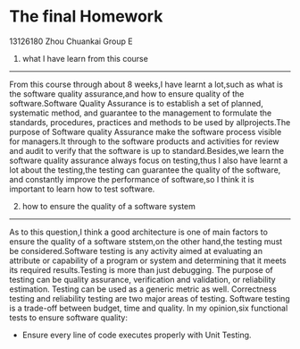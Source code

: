 The final Homework
============
13126180 Zhou Chuankai Group E
1.  what I have learn from this course
--------------

From this course through about 8 weeks,I have learnt a lot,such as what is the software quality assurance,and how to ensure quality of the software.Software Quality Assurance is to establish a set of planned, systematic method, and guarantee to the management to formulate the standards, procedures, practices and methods to be used by allprojects.The purpose of Software quality Assurance make the software process visible for managers.It through to the software products and activities for review and audit to verify that the software is up to standard.Besides,we learn the software quality assurance always focus on testing,thus I also have learnt a lot about the testing,the testing can guarantee the quality of the software, and constantly improve the performance of software,so I think it is important to learn how to test software.

2.  how to ensure the quality of a software system
----------------
As to this question,I think a good architecture is one of main factors to ensure the quality of a software ststem,on the other hand,the testing must be considered.Software testing is any activity aimed at evaluating an attribute or capability of a program or system and determining that it meets its required results.Testing is more than just debugging. The purpose of testing can be quality assurance, verification and validation, or reliability estimation. Testing can be used as a generic metric as well. Correctness testing and reliability testing are two major areas of testing. Software testing is a trade-off between budget, time and quality. In my opinion,six functional tests to ensure software quality:
*  Ensure every line of code executes properly with Unit Testing.

